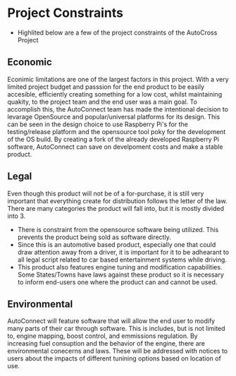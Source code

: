 # Project Constraints
- Highlited below are a few of the project constraints of the AutoCross Project
## Economic
Econimic limitations are one of the largest factors in this project. With a very limited project budget
and passsion for the end product to be easily accesible, efficiently creating something for a low cost, whilst maintaining
quakity, to the project team and the end user was a main goal. To accomplish this, the AutoConnect team has made the intentional
decision to levarage OpenSource and popular/universal platforms for its design. This can be seen in the design choice to use 
Raspberry Pi's for the testing/release platform and the opensource tool poky for the development of the OS build.
By creating a fork of the already developed Raspberry Pi software, AutoConnect can save on develpoment costs and make a 
stable product.
## Legal
Even though this product will not be of a for-purchase, it is still very important that everything create for 
distribution follows the letter of the law. There are many categories the product will fall into, but it is mostly divided into 3.
- There is constraint from the opensource software being utilized. This prevents the product being sold as software directly. 
- Since this is an automotive based product, especially one that could draw attention away from a driver, it is important for it to 
be adhearant to all legal script related to car based entertainment systems while driving.
- This product also features engine tuning and modification capabilities. Some States/Towns have laws against these product so it is
necessary to inform end-users one where the product can and cannot be used.
## Environmental
AutoConnect will feature software that will allow the end user to modify many parts of their car through software.
This is includes, but is not limited to, engine mapping, boost control, and emmissions regulation. By increasing fuel consuption
and the behavior of the engine, there are environmental conecerns and laws. These will be addressed with notices to users about the impacts of different tunining options based on location of use.

